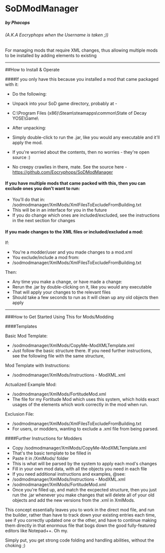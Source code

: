 # SoDModManager 
##### by Phacops 
###### (A.K.A Eocryphops when the Username is taken ;))

For managing mods that require XML changes, thus allowing multiple mods to be installed by adding elements to existing

----


##How to Install & Operate


####If you only have this because you installed a mod that came packaged with it:
	
* Do the following:
 * Unpack into your SoD game directory, probably at -
 * C:\Program Files (x86)\Steam\steamapps\common\State of Decay YOSE\Game\

* After unpacking:
 * Simply double-click to run the .jar, like you would any executable and it'll apply the mod.
 * If you're worried about the contents, then no worries - they're open source :)
 * No creepy crawlies in there, mate. See the source here - https://github.com/Eocryphops/SoDModManager


#### If you have multiple mods that came packed with this, then you can exclude ones you don't want to run:

 * You'll do that in: /sodmodmanager/XmlMods/XmlFilesToExcludeFromBuilding.txt
 * This will be in an interface for you in the future
 * If you do change which ones are included/excluded, see the instructions in the next section for changes


#### If you made changes to the XML files or included/excluded a mod:

If: 
* You're a modder/user and you made changes to a mod.xml
* You exclude/include a mod from:
 * /sodmodmanager/XmlMods/XmlFilesToExcludeFromBuilding.txt

Then:
* Any time you make a change, or have made a change:
 * Rerun the .jar by double-clicking on it, like you would any executable
 * That will apply your changes to the relevant files
 * Should take a few seconds to run as it will clean up any old objects then apply

----


###How to Get Started Using This for Mods/Modding

####Templates

Basic Mod Template: 
* /sodmodmanager/XmlMods/CopyMe-ModXMLTemplate.xml
 * Just follow the basic structure there. If you need further instructions, see the following 
file with the same structure, 


Mod Template with Instructions: 
* /sodmodmanager/XmlMods/Instructions - ModXML.xml


Actualized Example Mod:
* /sodmodmanager/XmlMods/FortitudeMod.xml
 * The file for my Fortitude Mod which uses this system, which holds exact usages of the elements which work correctly in the mod when run.


Exclusion File:
* /sodmodmanager/XmlMods/XmlFilesToExcludeFromBuilding.txt
 * For users, or modders, wanting to exclude a .xml file from being parsed. 


####Further Instructions for Modders

* Copy /sodmodmanager/XmlMods/CopyMe-ModXMLTemplate.xml
 * That's the basic template to be filled in
* Paste it in /XmlMods/ folder
 * This is what will be parsed by the system to apply each mod's changes
* Fill in your own mod data, with all the objects you need in each file
 * If you need additional instructions and examples, @see:
 * /sodmodmanager/XmlMods/Instructions - ModXML.xml
 * /sodmodmanager/XmlMods/FortitudeMod.xml
* Once you're filled up, and match the excpected structure, then you just run the .jar whenever you make changes that will delete all of your old objects and add the new versions from the .xml in XmlMods.
	
This concept essentially leaves you to work in the direct mod file, and run the builder, 
rather than have to track down your existing entries each time, see if you correctly updated one or the other,
and have to continue making them directly in that enormous file that bogs down the good fully-featured editors like Notepad++. Oh my.

Simply put, you get strong code folding and handling abilities, without the choking ;)

